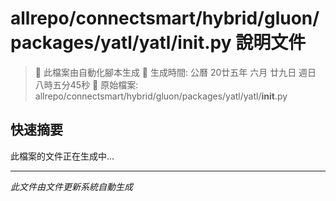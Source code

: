 # allrepo/connectsmart/hybrid/gluon/packages/yatl/yatl/__init__.py 說明文件

> 🚧 此檔案由自動化腳本生成
> 📅 生成時間: 公曆 20廿五年 六月 廿九日 週日 八時五分45秒
> 📂 原始檔案: allrepo/connectsmart/hybrid/gluon/packages/yatl/yatl/__init__.py

## 快速摘要
此檔案的文件正在生成中...

<!-- 實際使用時，這裡會是 Claude Code 生成的完整文件內容 -->

---
*此文件由文件更新系統自動生成*
